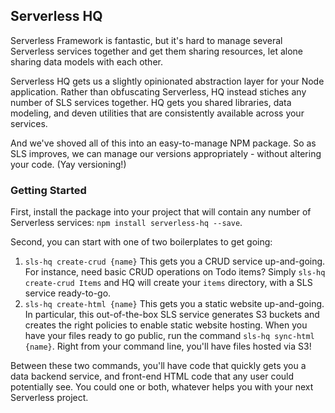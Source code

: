 
## Serverless HQ
Serverless Framework is fantastic, but it's hard to manage several Serverless services together and get them sharing resources, let alone sharing data models with each other.

Serverless HQ gets us a slightly opinionated abstraction layer for your Node application. Rather than obfuscating Serverless, HQ instead stiches any number of SLS services together. HQ gets you shared libraries, data modeling, and deven utilities that are consistently available across your services.

And we've shoved all of this into an easy-to-manage NPM package. So as SLS improves, we can manage our versions appropriately - without altering your code. (Yay versioning!)

### Getting Started
First, install the package into your project that will contain any number of Serverless services: ```npm install serverless-hq --save```. 

Second, you can start with one of two boilerplates to get going:
1. ```sls-hq create-crud {name}``` This gets you a CRUD service up-and-going. For instance, need basic CRUD operations on Todo items? Simply ```sls-hq create-crud Items``` and HQ will create your ```items``` directory, with a SLS service ready-to-go.
2. ```sls-hq create-html {name}``` This gets you a static website up-and-going. In particular, this out-of-the-box SLS service generates S3 buckets and creates the right policies to enable static website hosting. When you have your files ready to go public, run the command ```sls-hq sync-html {name}```. Right from your command line, you'll have files hosted via S3! 

Between these two commands, you'll have code that quickly gets you a data backend service, and front-end HTML code that any user could potentially see. You could one or both, whatever helps you with your next Serverless project. 
